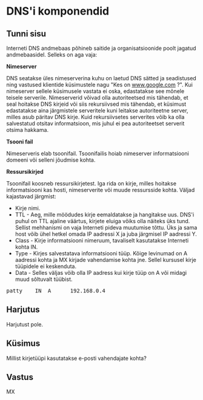 ﻿# DNS'i komponendid

## Tunni sisu

Interneti DNS andmebaas põhineb saitide ja organisatsioonide poolt jagatud andmebaasidel. Selleks on aga vaja:

<b>Nimeserver</b>

DNS seatakse üles nimeserverina kuhu on laetud DNS sätted ja seadistused ning vastused klientide küsimustele nagu "Kes on www.google.com ?". Kui nimeserver sellele küsimusele vastata ei oska, edastatakse see mõnele teisele serverile. Nimeserverid võivad olla autoriteetsed mis tähendab, et seal hoitakse DNS kirjeid või siis rekursiivsed mis tähendab, et küsimust edastatakse aina järgmistele serveritele kuni leitakse autoriteetne server, milles asub päritav DNS kirje. Kuid rekursiivsetes serverites võib ka olla salvestatud otsitav informatsioon, mis juhul ei pea autoriteetset serverit otsima hakkama.

<b>Tsooni fail</b>

Nimeserveris elab tsoonifail. Tsoonifailis hoiab nimeserver informatsiooni domeeni või selleni jõudmise kohta.

<b>Ressursikirjed</b>

Tsoonifail koosneb ressursikirjetest. Iga rida on kirje, milles hoitakse informatsiooni kas hosti, nimeserverite või muude ressursside kohta. Väljad kajastavad järgmist:

<ul>
<li>Kirje nimi.</li>
<li>TTL - Aeg, mille möödudes kirje eemaldatakse ja hangitakse uus. DNS'i puhul on TTL ajaline väärtus, kirjete eluiga võiks olla näiteks üks tund. Sellist mehhanismi on vaja Interneti pideva muutumise tõttu. Üks ja sama host võib ühel hetkel omada IP aadressi X ja juba järgmisel IP aadressi Y.</li>
<li>Class - Kirje informatsiooni nimeruum, tavaliselt kasutatakse Interneti kohta IN.</li>
<li>Type - Kirjes salvestatava informatsiooni tüüp. Kõige levinumad on A aadressi kohta ja MX kirjade vahendamise kohta jne. Sellel kursusel kirje tüüpidele ei keskenduta.</li>
<li>Data - Selles väljas võib olla IP aadress kui kirje tüüp on A või midagi muud sõltuvalt tüübist.</li>
</ul>

<pre>
patty    IN  A      192.168.0.4 
</pre>

## Harjutus

Harjutust pole.

## Küsimus

Millist kirjetüüpi kasutatakse e-posti vahendajate kohta?

## Vastus

MX
